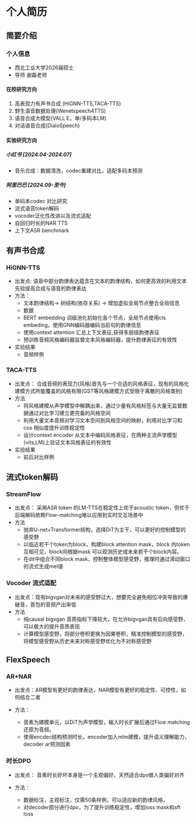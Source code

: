 # 个人简历

## 简要介绍

### 个人信息

- 西北工业大学2026届硕士
- 导师 谢磊老师

#### 在校研究方向

1. 高表现力有声书合成 (HiGNN-TTS,TACA-TTS)
2. 野生语音数据处理(Wenetspeech4TTS)
3. 语音合成大模型(VALL E，单/多码本LM)
4. 对话语音合成(DialoSpeech)

#### 实验研究方向

##### 小红书 [2024.04-2024.07]

- 音乐合成：数据清洗，codec重建对比，适配多码本预测

##### 阿里巴巴 [2024.09-至今]

- 单码本codec 对比研究
- 流式语音token解码
- vocoder泛化性改进以及流式适配
- 自回归时长的NAR TTS
- 上下文ASR benchmark

## 有声书合成

### HiGNN-TTS

- 出发点: 语音中部分韵律表达蕴含在文本的韵律结构，如何更高效的利用文本先验提高合成与语音的韵律表达
- 方法：
  - 文本韵律结构->  树结构(依存关系) -> 增加虚拟全局节点整合全局信息
  - 数据
  - BERT embedding 词级池化初始化各个节点，全局节点使用cls embeding，使用GNN编码器编码当前句的韵律信息
  - 使用context attention 汇总上下文表征,获得多层级韵律表征
  - 预训练音频风格编码器监督文本风格编码器，提升韵律表征的有效性
- 实验结果
  - 音频样例

### TACA-TTS

- 出发点： 合成音频的表现力(风格)首先与一个合适的风格表征，现有的风格化建模方式所能覆盖的风格有限(GST等风格建模方式受限于离散的风格类别)
- 方法
  - 将风格建模从声学模型中解耦出来，通过少量有风格标签与大量无监督数据通过对比学习建立更完备的风格空间
  - 利用大量文本音频对学习文本空间到风格空间的映射，利用对比学习和cos 相似度提升训练稳定性
  - 设计context encoder 从文本中编码风格表征，在两种主流声学模型(vits,LM)上验证文本风格表征的有效性
- 实验结果
  - 前后对比样例

## 流式token解码

### StreamFlow

- 出发点： 采用ASR token 的LM-TTS在稳定性上优于acoustic token，但优于后端解码依赖Flow-matching难以应用到实时交互场景中
- 方法
  - 抛弃U-net+Transformer结构，选择DiT为主干，可以更好的控制模型的感受野
  - 以临近若干个token为block，构建block attention mask，block 内token互相可见，block间根据mask 可以观测历史或未来若干个block内容。
  - 在dit中组合不同block mask，控制整体模型感受野，推理时通过滑动窗口的流式生成mel谱

### Vocoder 流式适配

- 出发点：现有bigvgan对未来的感受野过大，想要完全避免相位冲突导致的爆破音，首包的音频产出率低
- 方法
  - 纯causal bigvgan 音质指标下降较大，在允许bigvgan具有后向感受野，可以极大的提升音质表现
  - 计算模型感受野，将部分卷积更换为因果卷积，精准控制模型的感受野，将模型感受野从历史未来对称感受野优化为不对称感受野

## FlexSpeech

### AR+NAR

- 出发点：AR模型有更好的韵律表达，NAR模型有更好的稳定性、可控性，如何结合二者
- 方法：

  - 音素为建模单元，以DiT为声学模型，输入时长扩展后通过Flow matching还原为音频。
  - 使用encdec结构预测时长，encoder加入mlm建模，提升语义理解能力，decoder ar预测因素

### 时长DPO

- 出发点： 音素时长好坏本身是一个主观偏好，天然适合dpo做人类偏好对齐
- 方法：

  - 数据标注，主观标注，仅需50条样例，可以适应新的韵律风格，
  - 对decoder部分进行dpo，为了提升训练稳定性，增加loss mask和sft loss
